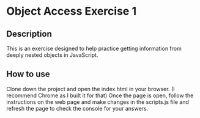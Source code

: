 # Object Access Exercise 1

## Description
This is an exercise designed to help practice getting information from deeply nested objects in JavaScript.

## How to use
Clone down the project and open the index.html in your browser. (I recommend Chrome as I built it for that)
Once the page is open, follow the instructions on the web page and make changes in the scripts.js file and refresh the page to check the console for your answers. 
